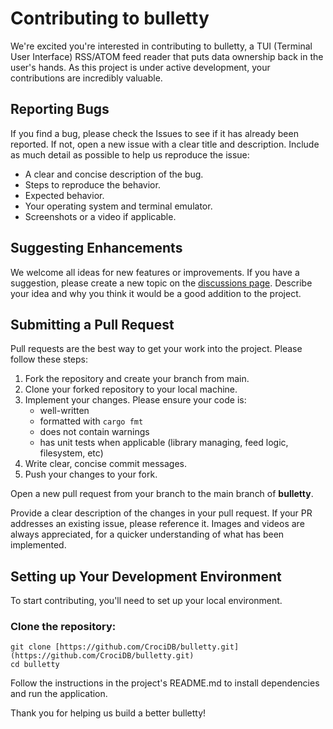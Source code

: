 # Contributing to bulletty

We're excited you're interested in contributing to bulletty, a TUI (Terminal User Interface) RSS/ATOM feed reader that puts data ownership back in the user's hands. As this project is under active development, your contributions are incredibly valuable.

## Reporting Bugs

If you find a bug, please check the Issues to see if it has already been reported. If not, open a new issue with a clear title and description. Include as much detail as possible to help us reproduce the issue:

- A clear and concise description of the bug.
- Steps to reproduce the behavior.
- Expected behavior.
- Your operating system and terminal emulator.
- Screenshots or a video if applicable.

## Suggesting Enhancements

We welcome all ideas for new features or improvements. If you have a suggestion, please create a new topic on the [discussions page](https://github.com/CrociDB/bulletty/discussions). Describe your idea and why you think it would be a good addition to the project.

## Submitting a Pull Request

Pull requests are the best way to get your work into the project. Please follow these steps:

1. Fork the repository and create your branch from main.
2. Clone your forked repository to your local machine.
3. Implement your changes. Please ensure your code is:
    - well-written
    - formatted with `cargo fmt`
    - does not contain warnings
    - has unit tests when applicable (library managing, feed logic, filesystem, etc)
4. Write clear, concise commit messages.
5. Push your changes to your fork.

Open a new pull request from your branch to the main branch of **bulletty**.

Provide a clear description of the changes in your pull request. If your PR addresses an existing issue, please reference it. Images and videos are always appreciated, for a quicker understanding of what has been implemented. 

## Setting up Your Development Environment

To start contributing, you'll need to set up your local environment.

### Clone the repository:

```shell
git clone [https://github.com/CrociDB/bulletty.git](https://github.com/CrociDB/bulletty.git)
cd bulletty
```

Follow the instructions in the project's README.md to install dependencies and run the application.

Thank you for helping us build a better bulletty!
